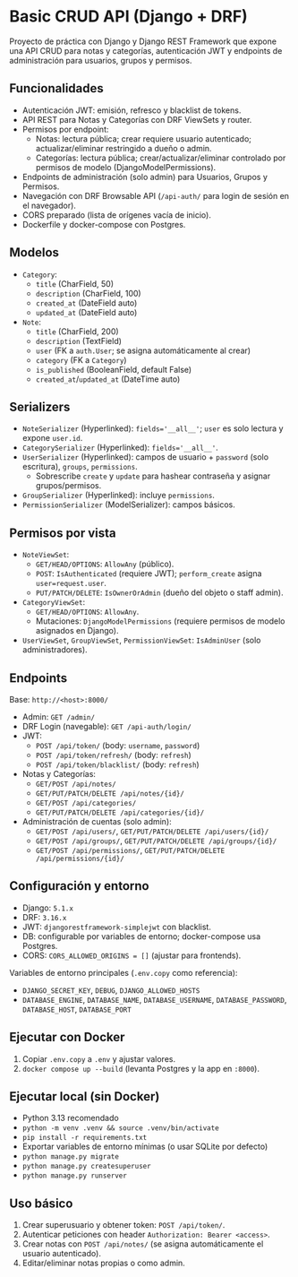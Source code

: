 # Basic CRUD API (Django + DRF)

Proyecto de práctica con Django y Django REST Framework que expone una API CRUD para notas y categorías, autenticación JWT y endpoints de administración para usuarios, grupos y permisos.

## Funcionalidades

- Autenticación JWT: emisión, refresco y blacklist de tokens.
- API REST para Notas y Categorías con DRF ViewSets y router.
- Permisos por endpoint:
  - Notas: lectura pública; crear requiere usuario autenticado; actualizar/eliminar restringido a dueño o admin.
  - Categorías: lectura pública; crear/actualizar/eliminar controlado por permisos de modelo (DjangoModelPermissions).
- Endpoints de administración (solo admin) para Usuarios, Grupos y Permisos.
- Navegación con DRF Browsable API (`/api-auth/` para login de sesión en el navegador).
- CORS preparado (lista de orígenes vacía de inicio).
- Dockerfile y docker-compose con Postgres.

## Modelos

- `Category`:
  - `title` (CharField, 50)
  - `description` (CharField, 100)
  - `created_at` (DateField auto)
  - `updated_at` (DateField auto)
- `Note`:
  - `title` (CharField, 200)
  - `description` (TextField)
  - `user` (FK a `auth.User`; se asigna automáticamente al crear)
  - `category` (FK a `Category`)
  - `is_published` (BooleanField, default False)
  - `created_at`/`updated_at` (DateTime auto)

## Serializers

- `NoteSerializer` (Hyperlinked): `fields='__all__'`; `user` es solo lectura y expone `user.id`.
- `CategorySerializer` (Hyperlinked): `fields='__all__'`.
- `UserSerializer` (Hyperlinked): campos de usuario + `password` (solo escritura), `groups`, `permissions`.
  - Sobrescribe `create` y `update` para hashear contraseña y asignar grupos/permisos.
- `GroupSerializer` (Hyperlinked): incluye `permissions`.
- `PermissionSerializer` (ModelSerializer): campos básicos.

## Permisos por vista

- `NoteViewSet`:
  - `GET/HEAD/OPTIONS`: `AllowAny` (público).
  - `POST`: `IsAuthenticated` (requiere JWT); `perform_create` asigna `user=request.user`.
  - `PUT/PATCH/DELETE`: `IsOwnerOrAdmin` (dueño del objeto o staff admin).
- `CategoryViewSet`:
  - `GET/HEAD/OPTIONS`: `AllowAny`.
  - Mutaciones: `DjangoModelPermissions` (requiere permisos de modelo asignados en Django).
- `UserViewSet`, `GroupViewSet`, `PermissionViewSet`: `IsAdminUser` (solo administradores).

## Endpoints

Base: `http://<host>:8000/`

- Admin: `GET /admin/`
- DRF Login (navegable): `GET /api-auth/login/`
- JWT:
  - `POST /api/token/`  (body: `username`, `password`)
  - `POST /api/token/refresh/`  (body: `refresh`)
  - `POST /api/token/blacklist/` (body: `refresh`)
- Notas y Categorías:
  - `GET/POST /api/notes/`
  - `GET/PUT/PATCH/DELETE /api/notes/{id}/`
  - `GET/POST /api/categories/`
  - `GET/PUT/PATCH/DELETE /api/categories/{id}/`
- Administración de cuentas (solo admin):
  - `GET/POST /api/users/`, `GET/PUT/PATCH/DELETE /api/users/{id}/`
  - `GET/POST /api/groups/`, `GET/PUT/PATCH/DELETE /api/groups/{id}/`
  - `GET/POST /api/permissions/`, `GET/PUT/PATCH/DELETE /api/permissions/{id}/`

## Configuración y entorno

- Django: `5.1.x`
- DRF: `3.16.x`
- JWT: `djangorestframework-simplejwt` con blacklist.
- DB: configurable por variables de entorno; docker-compose usa Postgres.
- CORS: `CORS_ALLOWED_ORIGINS = []` (ajustar para frontends).

Variables de entorno principales (`.env.copy` como referencia):

- `DJANGO_SECRET_KEY`, `DEBUG`, `DJANGO_ALLOWED_HOSTS`
- `DATABASE_ENGINE`, `DATABASE_NAME`, `DATABASE_USERNAME`, `DATABASE_PASSWORD`, `DATABASE_HOST`, `DATABASE_PORT`

## Ejecutar con Docker

1) Copiar `.env.copy` a `.env` y ajustar valores.
2) `docker compose up --build` (levanta Postgres y la app en `:8000`).

## Ejecutar local (sin Docker)

- Python 3.13 recomendado
- `python -m venv .venv && source .venv/bin/activate`
- `pip install -r requirements.txt`
- Exportar variables de entorno mínimas (o usar SQLite por defecto)
- `python manage.py migrate`
- `python manage.py createsuperuser`
- `python manage.py runserver`

## Uso básico

1) Crear superusuario y obtener token: `POST /api/token/`.
2) Autenticar peticiones con header `Authorization: Bearer <access>`.
3) Crear notas con `POST /api/notes/` (se asigna automáticamente el usuario autenticado).
4) Editar/eliminar notas propias o como admin.